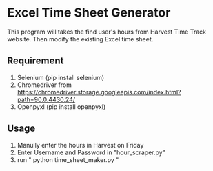 # Excel Time Sheet Generator

This program will takes the find user's hours from Harvest Time Track website. Then modify the existing Excel time sheet.


## Requirement
1. Selenium (pip install selenium)
2. Chromedriver from https://chromedriver.storage.googleapis.com/index.html?path=90.0.4430.24/
3. Openpyxl (pip install openpyxl)


## Usage
1. Manully enter the hours in Harvest on Friday
2. Enter Username and Password in "hour_scraper.py"
3. run " python time_sheet_maker.py "

